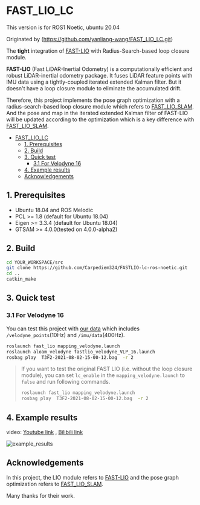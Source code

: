 # FAST_LIO_LC

This version is for ROS1 Noetic, ubuntu 20.04

Originated by (https://github.com/yanliang-wang/FAST_LIO_LC.git)


The **tight** integration of [FAST-LIO](https://github.com/hku-mars/FAST_LIO) with Radius-Search-based loop closure module.

**FAST-LIO** (Fast LiDAR-Inertial Odometry) is a computationally efficient and robust LiDAR-inertial odometry package. It fuses LiDAR feature points with IMU data using a tightly-coupled iterated extended Kalman filter. But it doesn't have a loop closure module to eliminate the accumulated drift.

Therefore, this project implements the pose graph optimization with a radius-search-based loop closure module which refers to [FAST_LIO_SLAM](https://github.com/gisbi-kim/FAST_LIO_SLAM). And the pose and map in the iterated extended Kalman filter of FAST-LIO will be updated according to the optimization which is a key difference with [FAST_LIO_SLAM](https://github.com/gisbi-kim/FAST_LIO_SLAM).

- [FAST_LIO_LC](#fast_lio_lc)
  - [1. Prerequisites](#1-prerequisites)
  - [2. Build](#2-build)
  - [3. Quick test](#3-quick-test)
    - [3.1 For Velodyne 16](#31-for-velodyne-16)
  - [4. Example results](#4-example-results)
  - [Acknowledgements](#acknowledgements)

## 1. Prerequisites

- Ubuntu 18.04 and ROS Melodic
- PCL >= 1.8 (default for Ubuntu 18.04)
- Eigen >= 3.3.4 (default for Ubuntu 18.04)
- GTSAM >= 4.0.0(tested on 4.0.0-alpha2)

## 2. Build

```bash
cd YOUR_WORKSPACE/src
git clone https://github.com/Carpediem324/FASTLIO-lc-ros-noetic.git
cd ..
catkin_make
```

## 3. Quick test

### 3.1 For Velodyne 16

You can test this project with [our data](https://drive.google.com/file/d/1NGTN3aULoTMp3raF75LwMu-OUtzUx-zX/view?usp=sharing) which includes `/velodyne_points`(10Hz) and `/imu/data`(400Hz).

```bash
roslaunch fast_lio mapping_velodyne.launch
roslaunch aloam_velodyne fastlio_velodyne_VLP_16.launch
rosbag play  T3F2-2021-08-02-15-00-12.bag  -r 2
```

> If you want to test the original FAST LIO (i.e. without the loop closure module), you can set `lc_enable` in the `mapping_velodyne.launch` to `false` and run following commands.
>
> ```bash
> roslaunch fast_lio mapping_velodyne.launch
> rosbag play  T3F2-2021-08-02-15-00-12.bag  -r 2
> ```

## 4. Example results

video: [Youtube link](https://youtu.be/W5HYYPYBrn8) , [Bilibili link](https://www.bilibili.com/video/BV1sT4y1D7DC/)

![example_results](doc/fast-lio-lc-output.gif)

## Acknowledgements 
In this project, the LIO module refers to [FAST-LIO](https://github.com/hku-mars/FAST_LIO) and the pose graph optimization refers to [FAST_LIO_SLAM](https://github.com/gisbi-kim/FAST_LIO_SLAM).

Many thanks for their work.

